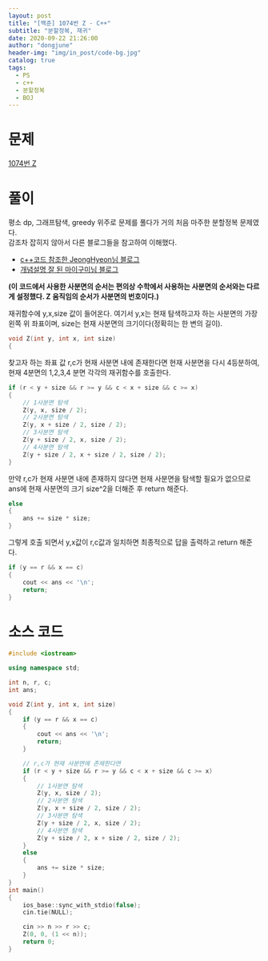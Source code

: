 ```yaml
---
layout: post
title: "[백준] 1074번 Z - C++"
subtitle: "분할정복, 재귀"
date: 2020-09-22 21:26:00
author: "dongjune"
header-img: "img/in_post/code-bg.jpg"
catalog: true
tags:
  - PS
  - c++
  - 분할정복
  - BOJ
---
```


# 문제

[1074번 Z](https://www.acmicpc.net/problem/1074)

# 풀이

평소 dp, 그래프탐색, greedy 위주로 문제를 풀다가 거의 처음 마주한 분할정복 문제였다.  
감조차 잡히지 않아서 다른 블로그들을 참고하여 이해했다.

- [c++코드 참조한 JeongHyeon님 블로그](https://wjdgus2951.tistory.com/60)
- [개념설명 잘 된 마이구미님 블로그](https://mygumi.tistory.com/284)

**(이 코드에서 사용한 사분면의 순서는 편의상 수학에서 사용하는 사분면의 순서와는 다르게 설정했다. Z 움직임의 순서가 사분면의 번호이다.)**

재귀함수에 y,x,size 값이 들어온다. 여기서 y,x는 현재 탐색하고자 하는 사분면의 가장 왼쪽 위 좌표이며, size는 현재 사분면의 크기이다(정확히는 한 변의 길이).

```c++
void Z(int y, int x, int size)
{
```

찾고자 하는 좌표 값 r,c가 현재 사분면 내에 존재한다면 현재 사분면을 다시 4등분하여, 현재 4분면의 1,2,3,4 분면 각각의 재귀함수를 호출한다.

```c++
if (r < y + size && r >= y && c < x + size && c >= x)
{
    // 1사분면 탐색
    Z(y, x, size / 2);
    // 2사분면 탐색
    Z(y, x + size / 2, size / 2);
    // 3사분면 탐색
    Z(y + size / 2, x, size / 2);
    // 4사분면 탐색
    Z(y + size / 2, x + size / 2, size / 2);
}
```

만약 r,c가 현재 사분면 내에 존재하지 않다면 현재 사분면을 탐색할 필요가 없으므로 ans에 현재 사분면의 크기 size^2을 더해준 후 return 해준다.

```c++
else
{
    ans += size * size;
}
```

그렇게 호출 되면서 y,x값이 r,c값과 일치하면 최종적으로 답을 출력하고 return 해준다.

```c++
if (y == r && x == c)
{
    cout << ans << '\n';
    return;
}
```

# 소스 코드

```c++
#include <iostream>

using namespace std;

int n, r, c;
int ans;

void Z(int y, int x, int size)
{
    if (y == r && x == c)
    {
        cout << ans << '\n';
        return;
    }

    // r,c가 현재 사분면에 존재한다면
    if (r < y + size && r >= y && c < x + size && c >= x)
    {
        // 1사분면 탐색
        Z(y, x, size / 2);
        // 2사분면 탐색
        Z(y, x + size / 2, size / 2);
        // 3사분면 탐색
        Z(y + size / 2, x, size / 2);
        // 4사분면 탐색
        Z(y + size / 2, x + size / 2, size / 2);
    }
    else
    {
        ans += size * size;
    }
}
int main()
{
    ios_base::sync_with_stdio(false);
    cin.tie(NULL);

    cin >> n >> r >> c;
    Z(0, 0, (1 << n));
    return 0;
}
```
